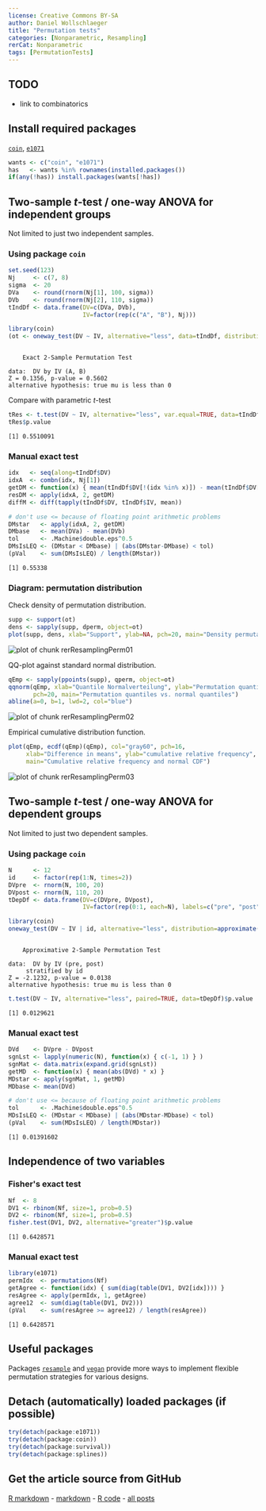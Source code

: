```yaml
---
license: Creative Commons BY-SA
author: Daniel Wollschlaeger
title: "Permutation tests"
categories: [Nonparametric, Resampling]
rerCat: Nonparametric
tags: [PermutationTests]
---
```





TODO
-------------------------

 - link to combinatorics

Install required packages
-------------------------

[`coin`](http://cran.r-project.org/package=coin), [`e1071`](http://cran.r-project.org/package=e1071)


```r
wants <- c("coin", "e1071")
has   <- wants %in% rownames(installed.packages())
if(any(!has)) install.packages(wants[!has])
```

Two-sample $t$-test / one-way ANOVA for independent groups
-------------------------

Not limited to just two independent samples.

### Using package `coin`


```r
set.seed(123)
Nj     <- c(7, 8)
sigma  <- 20
DVa    <- round(rnorm(Nj[1], 100, sigma))
DVb    <- round(rnorm(Nj[2], 110, sigma))
tIndDf <- data.frame(DV=c(DVa, DVb),
                     IV=factor(rep(c("A", "B"), Nj)))
```


```r
library(coin)
(ot <- oneway_test(DV ~ IV, alternative="less", data=tIndDf, distribution="exact"))
```

```

	Exact 2-Sample Permutation Test

data:  DV by IV (A, B)
Z = 0.1356, p-value = 0.5602
alternative hypothesis: true mu is less than 0
```

Compare with parametric $t$-test


```r
tRes <- t.test(DV ~ IV, alternative="less", var.equal=TRUE, data=tIndDf)
tRes$p.value
```

```
[1] 0.5510091
```

### Manual exact test


```r
idx   <- seq(along=tIndDf$DV)
idxA  <- combn(idx, Nj[1])
getDM <- function(x) { mean(tIndDf$DV[!(idx %in% x)]) - mean(tIndDf$DV[x]) }
resDM <- apply(idxA, 2, getDM)
diffM <- diff(tapply(tIndDf$DV, tIndDf$IV, mean))

# don't use <= because of floating point arithmetic problems
DMstar   <- apply(idxA, 2, getDM)
DMbase   <- mean(DVa) - mean(DVb)
tol      <- .Machine$double.eps^0.5
DMsIsLEQ <- (DMstar < DMbase) | (abs(DMstar-DMbase) < tol)
(pVal    <- sum(DMsIsLEQ) / length(DMstar))
```

```
[1] 0.55338
```

### Diagram: permutation distribution

Check density of permutation distribution.


```r
supp <- support(ot)
dens <- sapply(supp, dperm, object=ot)
plot(supp, dens, xlab="Support", ylab=NA, pch=20, main="Density permutation distribution")
```

![plot of chunk rerResamplingPerm01](../content/assets/figure/rerResamplingPerm01-1.png) 

QQ-plot against standard normal distribution.


```r
qEmp <- sapply(ppoints(supp), qperm, object=ot)
qqnorm(qEmp, xlab="Quantile Normalverteilung", ylab="Permutation quantiles",
       pch=20, main="Permutation quantiles vs. normal quantiles")
abline(a=0, b=1, lwd=2, col="blue")
```

![plot of chunk rerResamplingPerm02](../content/assets/figure/rerResamplingPerm02-1.png) 

Empirical cumulative distribution function.


```r
plot(qEmp, ecdf(qEmp)(qEmp), col="gray60", pch=16,
     xlab="Difference in means", ylab="cumulative relative frequency",
     main="Cumulative relative frequency and normal CDF")
```

![plot of chunk rerResamplingPerm03](../content/assets/figure/rerResamplingPerm03-1.png) 

Two-sample $t$-test / one-way ANOVA for dependent groups
-------------------------

Not limited to just two dependent samples.

### Using package `coin`


```r
N      <- 12
id     <- factor(rep(1:N, times=2))
DVpre  <- rnorm(N, 100, 20)
DVpost <- rnorm(N, 110, 20)
tDepDf <- data.frame(DV=c(DVpre, DVpost),
                     IV=factor(rep(0:1, each=N), labels=c("pre", "post")))
```


```r
library(coin)
oneway_test(DV ~ IV | id, alternative="less", distribution=approximate(B=9999), data=tDepDf)
```

```

	Approximative 2-Sample Permutation Test

data:  DV by IV (pre, post) 
	 stratified by id
Z = -2.1232, p-value = 0.0138
alternative hypothesis: true mu is less than 0
```


```r
t.test(DV ~ IV, alternative="less", paired=TRUE, data=tDepDf)$p.value
```

```
[1] 0.0129621
```

### Manual exact test


```r
DVd    <- DVpre - DVpost
sgnLst <- lapply(numeric(N), function(x) { c(-1, 1) } )
sgnMat <- data.matrix(expand.grid(sgnLst))
getMD  <- function(x) { mean(abs(DVd) * x) }
MDstar <- apply(sgnMat, 1, getMD)
MDbase <- mean(DVd)

# don't use <= because of floating point arithmetic problems
tol      <- .Machine$double.eps^0.5
MDsIsLEQ <- (MDstar < MDbase) | (abs(MDstar-MDbase) < tol)
(pVal    <- sum(MDsIsLEQ) / length(MDstar))
```

```
[1] 0.01391602
```

Independence of two variables
-------------------------

### Fisher's exact test

```r
Nf  <- 8
DV1 <- rbinom(Nf, size=1, prob=0.5)
DV2 <- rbinom(Nf, size=1, prob=0.5)
fisher.test(DV1, DV2, alternative="greater")$p.value
```

```
[1] 0.6428571
```

### Manual exact test


```r
library(e1071)
permIdx  <- permutations(Nf)
getAgree <- function(idx) { sum(diag(table(DV1, DV2[idx]))) }
resAgree <- apply(permIdx, 1, getAgree)
agree12  <- sum(diag(table(DV1, DV2)))
(pVal    <- sum(resAgree >= agree12) / length(resAgree))
```

```
[1] 0.6428571
```

Useful packages
-------------------------

Packages [`resample`](http://cran.r-project.org/package=resample) and [`vegan`](http://cran.r-project.org/package=vegan) provide more ways to implement flexible permutation strategies for various designs.

Detach (automatically) loaded packages (if possible)
-------------------------


```r
try(detach(package:e1071))
try(detach(package:coin))
try(detach(package:survival))
try(detach(package:splines))
```

Get the article source from GitHub
----------------------------------------------

[R markdown](https://github.com/dwoll/RExRepos/raw/master/Rmd/resamplingPerm.Rmd) - [markdown](https://github.com/dwoll/RExRepos/raw/master/md/resamplingPerm.md) - [R code](https://github.com/dwoll/RExRepos/raw/master/R/resamplingPerm.R) - [all posts](https://github.com/dwoll/RExRepos/)
